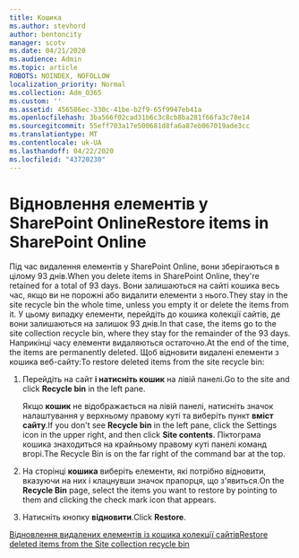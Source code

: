```yaml
---
title: Кошика
ms.author: stevhord
author: bentoncity
manager: scotv
ms.date: 04/21/2020
ms.audience: Admin
ms.topic: article
ROBOTS: NOINDEX, NOFOLLOW
localization_priority: Normal
ms.collection: Adm_O365
ms.custom: ''
ms.assetid: 456586ec-330c-41be-b2f9-65f9947eb41a
ms.openlocfilehash: 3ba566f02cad31b6c3c8cb8ba281f66fa3c78e14
ms.sourcegitcommit: 55eff703a17e500681d8fa6a87eb067019ade3cc
ms.translationtype: MT
ms.contentlocale: uk-UA
ms.lasthandoff: 04/22/2020
ms.locfileid: "43720230"
---
```

# <a name="restore-items-in-sharepoint-online"></a><span data-ttu-id="b8eb5-102">Відновлення елементів у SharePoint Online</span><span class="sxs-lookup"><span data-stu-id="b8eb5-102">Restore items in SharePoint Online</span></span>

<span data-ttu-id="b8eb5-103">Під час видалення елементів у SharePoint Online, вони зберігаються в цілому 93 днів.</span><span class="sxs-lookup"><span data-stu-id="b8eb5-103">When you delete items in SharePoint Online, they're retained for a total of 93 days.</span></span> <span data-ttu-id="b8eb5-104">Вони залишаються на сайті кошика весь час, якщо ви не порожні або видалити елементи з нього.</span><span class="sxs-lookup"><span data-stu-id="b8eb5-104">They stay in the site recycle bin the whole time, unless you empty it or delete the items from it.</span></span> <span data-ttu-id="b8eb5-105">У цьому випадку елементи, перейдіть до кошика колекції сайтів, де вони залишаються на залишок 93 днів.</span><span class="sxs-lookup"><span data-stu-id="b8eb5-105">In that case, the items go to the site collection recycle bin, where they stay for the remainder of the 93 days.</span></span> <span data-ttu-id="b8eb5-106">Наприкінці часу елементи видаляються остаточно.</span><span class="sxs-lookup"><span data-stu-id="b8eb5-106">At the end of the time, the items are permanently deleted.</span></span> <span data-ttu-id="b8eb5-107">Щоб відновити видалені елементи з кошика веб-сайту:</span><span class="sxs-lookup"><span data-stu-id="b8eb5-107">To restore deleted items from the site recycle bin:</span></span>
  
1. <span data-ttu-id="b8eb5-108">Перейдіть на сайт **і натисніть кошик** на лівій панелі.</span><span class="sxs-lookup"><span data-stu-id="b8eb5-108">Go to the site and click **Recycle bin** in the left pane.</span></span> 
    
    <span data-ttu-id="b8eb5-109">Якщо **кошик** не відображається на лівій панелі, натисніть значок налаштування у верхньому правому куті та виберіть пункт **вміст сайту**.</span><span class="sxs-lookup"><span data-stu-id="b8eb5-109">If you don't see **Recycle bin** in the left pane, click the Settings icon in the upper right, and then click **Site contents**.</span></span> <span data-ttu-id="b8eb5-110">Піктограма кошика знаходиться на крайньому правому куті панелі команд вгорі.</span><span class="sxs-lookup"><span data-stu-id="b8eb5-110">The Recycle Bin is on the far right of the command bar at the top.</span></span>
    
2. <span data-ttu-id="b8eb5-111">На сторінці **кошика** виберіть елементи, які потрібно відновити, вказуючи на них і клацнувши значок прапорця, що з'явиться.</span><span class="sxs-lookup"><span data-stu-id="b8eb5-111">On the **Recycle Bin** page, select the items you want to restore by pointing to them and clicking the check mark icon that appears.</span></span> 
    
3. <span data-ttu-id="b8eb5-112">Натисніть кнопку **відновити**.</span><span class="sxs-lookup"><span data-stu-id="b8eb5-112">Click **Restore**.</span></span>
    
[<span data-ttu-id="b8eb5-113">Відновлення видалених елементів із кошика колекції сайтів</span><span class="sxs-lookup"><span data-stu-id="b8eb5-113">Restore deleted items from the Site collection recycle bin</span></span>](https://go.microsoft.com/fwlink/?linkid=866439)
  

